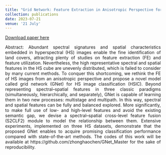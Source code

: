 ```yaml
---
title: "Grid Network: Feature Extraction in Anisotropic Perspective for Hyperspectral Image Classification"
collection: publications
date: 2023-07-21
venue: '21 July'
---
```

[Download paper here](https://ieeexplore.ieee.org/document/10189830)

<div style="text-align: justify;">
Abstract: Abundant spectral signatures and spatial characteristics embedded in hyperspectral (HS) images enable the fine identification of land covers, attracting plenty of studies on feature extraction (FE) and feature utilization. Nevertheless, the high representative spectral and spatial features in the HS cube are unevenly distributed, which is failed to consider by many current methods. To conquer this shortcoming, we rethink the FE of HS images from an anisotropic perspective and propose a novel model called grid network (GNet) for HS image classification (HSIC). Beyond representing spectral–spatial features in three classic paradigms (simultaneously, hierarchically, and separately), GNet is capable of learning them in two new processes: multistage and multipath. In this way, spectral and spatial features can be fully and balanced explored. More significantly, to make full use of low- and high-level features and avoid the existing semantic gap, we devise a spectral–spatial cross-level feature fusion (S2CLF2) module to model the relationship between them. Extensive experiments, implemented on three HS datasets, demonstrate that the proposed GNet enables to acquire promising classification performance compared with state-of-the-art methods. The codes of this work will be available at https://github.com/zhonghaochen/GNet_Master for the sake of reproducibility.
</div>
